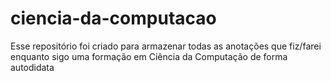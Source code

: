 # ciencia-da-computacao
Esse repositório foi criado para armazenar todas as anotações que fiz/farei enquanto sigo uma formação em Ciência da Computação de forma autodidata
